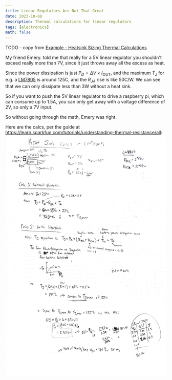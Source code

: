 ```yaml
---
title: Linear Regulators Are Not That Great
date: 2023-10-08
description: Thermal calculations for linear regulators
tags: [electronics]
math: false
---
```


TODO - copy from [Example - Heatsink Sizing Thermal Calculations](Example%20-%20Heatsink%20Sizing%20Thermal%20Calculations)

My friend Emery. told me that really for a 5V linear regulator you shouldn't exceed really more than 7V, since it just throws away all the excess as heat. 

Since the power dissipation is just $P_D = \Delta V \times I_{OUT}$, and the maximum $T_J$ for e.g. a [LM7805](LM7805) is around 125C, and the $R_{JA}$ rise is like 50C/W. We can see that we can only dissipate less than 3W without a heat sink.

So if you want to push the 5V linear regulator to drive a raspberry pi, which can consume up to 1.5A, you can only get away with a voltage difference of 2V, so only a 7V input. 

So without going through the math, Emery was right. 

Here are the calcs, per the guide at https://learn.sparkfun.com/tutorials/understanding-thermal-resistance/all:
![calcs-heat-sink-7805](attachments/calcs-heat-sink-7805.jpeg)
